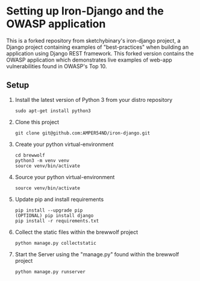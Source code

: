 # Setting up Iron-Django and the OWASP application

This is a forked repository from sketchybinary's iron-django project, a Django project containing examples of "best-practices" when building an application using Django REST framework. This forked version contains the OWASP application which demonstrates live examples of web-app vulnerabilities found in OWASP's Top 10. 

## Setup

1. Install the latest version of Python 3 from your distro repository
    ```
    sudo apt-get install python3
    ```

1. Clone this project
    ```
    git clone git@github.com:AMPER54ND/iron-django.git
    ```

1. Create your python virtual-environment
    ```
    cd brewwolf
    python3 -m venv venv
    source venv/bin/activate
    ```
    
1. Source your python virtual-environment    
    ```
    source venv/bin/activate
    ```

1. Update pip and install requirements
    ```
    pip install --upgrade pip
    (OPTIONAL) pip install django
    pip install -r requirements.txt
    ```

1. Collect the static files within the brewwolf project
    ```
    python manage.py collectstatic
    ```

1. Start the Server using the "manage.py" found within the brewwolf project
    ```
    python manage.py runserver
    ```
